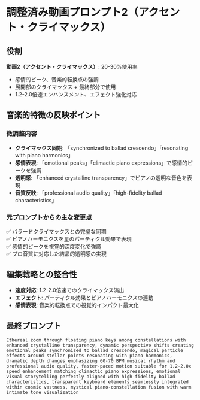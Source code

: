 # 調整済み動画プロンプト2（アクセント・クライマックス）

## 役割
**動画2（アクセント・クライマックス）**: 20-30%使用率  
- 感情的ピーク、音楽的転換点の強調
- 展開部のクライマックス + 最終部分で使用
- 1.2-2.0倍速エンハンスメント、エフェクト強化対応

## 音楽的特徴の反映ポイント

### 微調整内容
- **クライマックス同期**: 「synchronized to ballad crescendo」「resonating with piano harmonics」
- **感情表現**: 「emotional peaks」「climactic piano expressions」で感情的ピークを強調
- **透明感**: 「enhanced crystalline transparency」でピアノの透明な音色を表現
- **音質反映**: 「professional audio quality」「high-fidelity ballad characteristics」

### 元プロンプトからの主な変更点
✅ バラードクライマックスとの完璧な同期  
✅ ピアノハーモニクスを星のパーティクル効果で表現  
✅ 感情的ピークを視覚的深度変化で強調  
✅ プロ音質に対応した結晶的透明感の実現

## 編集戦略との整合性
- **速度対応**: 1.2-2.0倍速でのクライマックス演出
- **エフェクト**: パーティクル効果とピアノハーモニクスの連動
- **感情表現**: 音楽的転換点での視覚的インパクト最大化

## 最終プロンプト

```
Ethereal zoom through floating piano keys among constellations with enhanced crystalline transparency, dynamic perspective shifts creating emotional peaks synchronized to ballad crescendo, magical particle effects around stellar points resonating with piano harmonics, dramatic depth changes emphasizing 60-70 BPM musical rhythm and professional audio quality, faster-paced motion suitable for 1.2-2.0x speed enhancement matching climactic piano expressions, emotional visual storytelling perfectly aligned with high-fidelity ballad characteristics, transparent keyboard elements seamlessly integrated within cosmic vastness, mystical piano-constellation fusion with warm intimate tone visualization
```